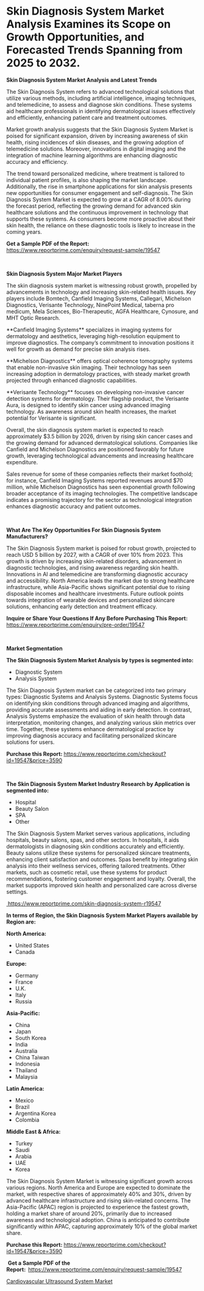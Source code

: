 <p><h1>Skin Diagnosis System Market Analysis Examines its Scope on Growth Opportunities, and Forecasted Trends Spanning from 2025 to 2032.</h1></p><p><strong>Skin Diagnosis System Market Analysis and Latest Trends</strong></p>
<p><p>The Skin Diagnosis System refers to advanced technological solutions that utilize various methods, including artificial intelligence, imaging techniques, and telemedicine, to assess and diagnose skin conditions. These systems aid healthcare professionals in identifying dermatological issues effectively and efficiently, enhancing patient care and treatment outcomes. </p><p>Market growth analysis suggests that the Skin Diagnosis System Market is poised for significant expansion, driven by increasing awareness of skin health, rising incidences of skin diseases, and the growing adoption of telemedicine solutions. Moreover, innovations in digital imaging and the integration of machine learning algorithms are enhancing diagnostic accuracy and efficiency. </p><p>The trend toward personalized medicine, where treatment is tailored to individual patient profiles, is also shaping the market landscape. Additionally, the rise in smartphone applications for skin analysis presents new opportunities for consumer engagement and self-diagnosis. The Skin Diagnosis System Market is expected to grow at a CAGR of 8.00% during the forecast period, reflecting the growing demand for advanced skin healthcare solutions and the continuous improvement in technology that supports these systems. As consumers become more proactive about their skin health, the reliance on these diagnostic tools is likely to increase in the coming years.</p></p>
<p><strong>Get a Sample PDF of the Report:&nbsp;</strong> <a href="https://www.reportprime.com/enquiry/request-sample/19547?utm_campaign=3172&utm_medium=2&utm_source=Github&utm_content=ia&utm_term=19032025&utm_id=skin-diagnosis-system">https://www.reportprime.com/enquiry/request-sample/19547</a></p>
<p>&nbsp;</p>
<p><strong>Skin Diagnosis System Major Market Players</strong></p>
<p><p>The skin diagnosis system market is witnessing robust growth, propelled by advancements in technology and increasing skin-related health issues. Key players include Bomtech, Canfield Imaging Systems, Callegari, Michelson Diagnostics, Verisante Technology, NinePoint Medical, taberna pro medicum, Mela Sciences, Bio-Therapeutic, AGFA Healthcare, Cynosure, and MHT Optic Research.</p><p>**Canfield Imaging Systems** specializes in imaging systems for dermatology and aesthetics, leveraging high-resolution equipment to improve diagnostics. The company’s commitment to innovation positions it well for growth as demand for precise skin analysis rises. </p><p>**Michelson Diagnostics** offers optical coherence tomography systems that enable non-invasive skin imaging. Their technology has seen increasing adoption in dermatology practices, with steady market growth projected through enhanced diagnostic capabilities.</p><p>**Verisante Technology** focuses on developing non-invasive cancer detection systems for dermatology. Their flagship product, the Verisante Aura, is designed to identify skin cancer using advanced imaging technology. As awareness around skin health increases, the market potential for Verisante is significant.</p><p>Overall, the skin diagnosis system market is expected to reach approximately $3.5 billion by 2026, driven by rising skin cancer cases and the growing demand for advanced dermatological solutions. Companies like Canfield and Michelson Diagnostics are positioned favorably for future growth, leveraging technological advancements and increasing healthcare expenditure. </p><p>Sales revenue for some of these companies reflects their market foothold; for instance, Canfield Imaging Systems reported revenues around $70 million, while Michelson Diagnostics has seen exponential growth following broader acceptance of its imaging technologies. The competitive landscape indicates a promising trajectory for the sector as technological integration enhances diagnostic accuracy and patient outcomes.</p></p>
<p>&nbsp;</p>
<p><strong>What Are The Key Opportunities For Skin Diagnosis System Manufacturers?</strong></p>
<p><p>The Skin Diagnosis System market is poised for robust growth, projected to reach USD 5 billion by 2027, with a CAGR of over 10% from 2023. This growth is driven by increasing skin-related disorders, advancement in diagnostic technologies, and rising awareness regarding skin health. Innovations in AI and telemedicine are transforming diagnostic accuracy and accessibility. North America leads the market due to strong healthcare infrastructure, while Asia-Pacific shows significant potential due to rising disposable incomes and healthcare investments. Future outlook points towards integration of wearable devices and personalized skincare solutions, enhancing early detection and treatment efficacy.</p></p>
<p><strong>Inquire or Share Your Questions If Any Before Purchasing This Report:</strong> <a href="https://www.reportprime.com/enquiry/pre-order/19547?utm_campaign=3172&utm_medium=2&utm_source=Github&utm_content=ia&utm_term=19032025&utm_id=skin-diagnosis-system">https://www.reportprime.com/enquiry/pre-order/19547</a></p>
<p>&nbsp;</p>
<p><strong>Market Segmentation</strong></p>
<p><strong>The Skin Diagnosis System Market Analysis by types is segmented into:</strong></p>
<p><ul><li>Diagnostic System</li><li>Analysis System</li></ul></p>
<p><p>The Skin Diagnosis System market can be categorized into two primary types: Diagnostic Systems and Analysis Systems. Diagnostic Systems focus on identifying skin conditions through advanced imaging and algorithms, providing accurate assessments and aiding in early detection. In contrast, Analysis Systems emphasize the evaluation of skin health through data interpretation, monitoring changes, and analyzing various skin metrics over time. Together, these systems enhance dermatological practice by improving diagnosis accuracy and facilitating personalized skincare solutions for users.</p></p>
<p><strong>Purchase this Report:&nbsp;</strong><a href="https://www.reportprime.com/checkout?id=19547&price=3590&utm_campaign=3172&utm_medium=2&utm_source=Github&utm_content=ia&utm_term=19032025&utm_id=skin-diagnosis-system">https://www.reportprime.com/checkout?id=19547&price=3590</a></p>
<p>&nbsp;</p>
<p><strong>The Skin Diagnosis System Market Industry Research by Application is segmented into:</strong></p>
<p><ul><li>Hospital</li><li>Beauty Salon</li><li>SPA</li><li>Other</li></ul></p>
<p><p>The Skin Diagnosis System Market serves various applications, including hospitals, beauty salons, spas, and other sectors. In hospitals, it aids dermatologists in diagnosing skin conditions accurately and efficiently. Beauty salons utilize these systems for personalized skincare treatments, enhancing client satisfaction and outcomes. Spas benefit by integrating skin analysis into their wellness services, offering tailored treatments. Other markets, such as cosmetic retail, use these systems for product recommendations, fostering customer engagement and loyalty. Overall, the market supports improved skin health and personalized care across diverse settings.</p></p>
<p><a href="https://www.reportprime.com/skin-diagnosis-system-r19547?utm_campaign=3172&utm_medium=2&utm_source=Github&utm_content=ia&utm_term=19032025&utm_id=skin-diagnosis-system">&nbsp;https://www.reportprime.com/skin-diagnosis-system-r19547</a></p>
<p><strong>In terms of Region, the Skin Diagnosis System Market Players available by Region are:</strong></p>
<p>
    <p> <strong> North America: </strong>
        <ul>
            <li>United States</li>
            <li>Canada</li>
        </ul>
        </p> 
    <p> <strong> Europe: </strong>
        <ul>
            <li>Germany</li>
            <li>France</li>
            <li>U.K.</li>
            <li>Italy</li>
            <li>Russia</li>
        </ul>
        </p> 
    <p> <strong> Asia-Pacific: </strong>
        <ul>
            <li>China</li>
            <li>Japan</li>
            <li>South Korea</li>
            <li>India</li>
            <li>Australia</li>
            <li>China Taiwan</li>
            <li>Indonesia</li>
            <li>Thailand</li>
            <li>Malaysia</li>
        </ul>
        </p> 
    <p> <strong> Latin America: </strong>
        <ul>
            <li>Mexico</li>
            <li>Brazil</li>
            <li>Argentina Korea</li>
            <li>Colombia</li>
        </ul>
        </p> 
    <p> <strong> Middle East & Africa: </strong>
        <ul>
            <li>Turkey</li>
            <li>Saudi</li>
            <li>Arabia</li>
            <li>UAE</li>
            <li>Korea</li>
        </ul>
    </p>
    </p>
<p><p>The Skin Diagnosis System Market is witnessing significant growth across various regions. North America and Europe are expected to dominate the market, with respective shares of approximately 40% and 30%, driven by advanced healthcare infrastructure and rising skin-related concerns. The Asia-Pacific (APAC) region is projected to experience the fastest growth, holding a market share of around 20%, primarily due to increased awareness and technological adoption. China is anticipated to contribute significantly within APAC, capturing approximately 10% of the global market share.</p></p>
<p><strong>Purchase this Report: </strong><a href="https://www.reportprime.com/checkout?id=19547&price=3590&utm_campaign=3172&utm_medium=2&utm_source=Github&utm_content=ia&utm_term=19032025&utm_id=skin-diagnosis-system">https://www.reportprime.com/checkout?id=19547&price=3590</a></p>
<p>&nbsp;<strong>Get a Sample PDF of the Report:&nbsp;&nbsp;</strong><a href="https://www.reportprime.com/enquiry/request-sample/19547?utm_campaign=3172&utm_medium=2&utm_source=Github&utm_content=ia&utm_term=19032025&utm_id=skin-diagnosis-system">https://www.reportprime.com/enquiry/request-sample/19547</a></p>
<p><strong></strong></p>
<p><p><a href="https://github.com/langolaskark/Market-Research-Report-List-1/blob/main/cardiovascular-ultrasound-system-market.md?utm_campaign=3172&utm_medium=2&utm_source=Github&utm_content=ia&utm_term=19032025&utm_id=skin-diagnosis-system">Cardiovascular Ultrasound System Market</a></p></p>
